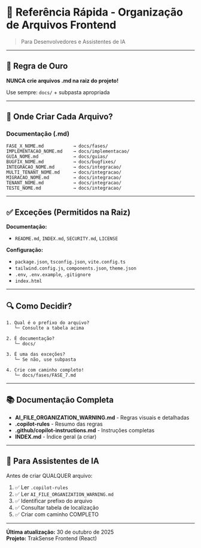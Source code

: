 # 🚀 Referência Rápida - Organização de Arquivos Frontend

> Para Desenvolvedores e Assistentes de IA

---

## 🎯 Regra de Ouro

**NUNCA crie arquivos .md na raiz do projeto!**

Use sempre: `docs/` + subpasta apropriada

---

## 📍 Onde Criar Cada Arquivo?

### Documentação (.md)

```
FASE_X_NOME.md           → docs/fases/
IMPLEMENTACAO_NOME.md    → docs/implementacao/
GUIA_NOME.md             → docs/guias/
BUGFIX_NOME.md           → docs/bugfixes/
INTEGRACAO_NOME.md       → docs/integracao/
MULTI_TENANT_NOME.md     → docs/integracao/
MIGRACAO_NOME.md         → docs/integracao/
TENANT_NOME.md           → docs/integracao/
TESTE_NOME.md            → docs/integracao/
```

---

## ✅ Exceções (Permitidos na Raiz)

**Documentação:**
- `README.md`, `INDEX.md`, `SECURITY.md`, `LICENSE`

**Configuração:**
- `package.json`, `tsconfig.json`, `vite.config.ts`
- `tailwind.config.js`, `components.json`, `theme.json`
- `.env`, `.env.example`, `.gitignore`
- `index.html`

---

## 🔍 Como Decidir?

```
1. Qual é o prefixo do arquivo?
   └─ Consulte a tabela acima

2. É documentação?
   └─ docs/

3. É uma das exceções?
   └─ Se não, use subpasta

4. Crie com caminho completo!
   └─ docs/fases/FASE_7.md
```

---

## 📚 Documentação Completa

- **AI_FILE_ORGANIZATION_WARNING.md** - Regras visuais e detalhadas
- **.copilot-rules** - Resumo das regras
- **.github/copilot-instructions.md** - Instruções completas
- **INDEX.md** - Índice geral (a criar)

---

## 🤖 Para Assistentes de IA

Antes de criar QUALQUER arquivo:

1. ✅ Ler `.copilot-rules`
2. ✅ Ler `AI_FILE_ORGANIZATION_WARNING.md`
3. ✅ Identificar prefixo do arquivo
4. ✅ Consultar tabela de localização
5. ✅ Criar com caminho COMPLETO

---

**Última atualização:** 30 de outubro de 2025  
**Projeto:** TrakSense Frontend (React)
